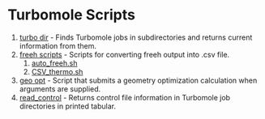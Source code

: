 # Turbomole Scripts

1. [turbo dir](turbo_dir.md) - Finds Turbomole jobs in subdirectories and returns current information from them.
2. [freeh scripts](freeh.md) - Scripts for converting freeh output into .csv file.
    1. [auto_freeh.sh](freeh.md/#auto_freehsh)
    2. [CSV_thermo.sh](freeh.md/#csv_thermosh)
3. [geo opt](define_and_submit.md) - Script that submits a geometry optimization calculation when arguments are supplied.
4. [read_control](read_control.md) - Returns control file information in Turbomole job directories in printed tabular.
